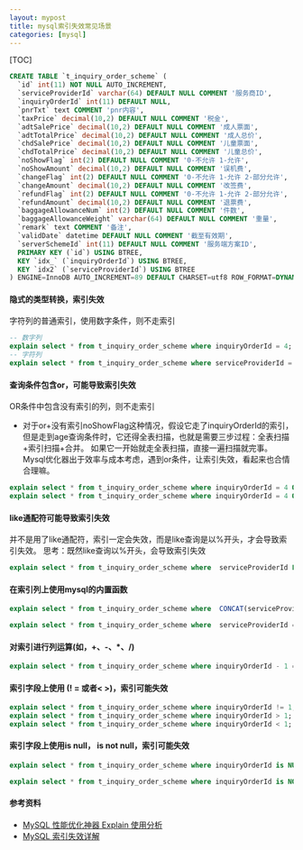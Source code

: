 ```yaml
---
layout: mypost
title: mysql索引失效常见场景
categories: [mysql]
---
```


[TOC]


```sql
CREATE TABLE `t_inquiry_order_scheme` (
  `id` int(11) NOT NULL AUTO_INCREMENT,
  `serviceProviderId` varchar(64) DEFAULT NULL COMMENT '服务商ID',
  `inquiryOrderId` int(11) DEFAULT NULL,
  `pnrTxt` text COMMENT 'pnr内容',
  `taxPrice` decimal(10,2) DEFAULT NULL COMMENT '税金',
  `adtSalePrice` decimal(10,2) DEFAULT NULL COMMENT '成人票面',
  `adtTotalPrice` decimal(10,2) DEFAULT NULL COMMENT '成人总价',
  `chdSalePrice` decimal(10,2) DEFAULT NULL COMMENT '儿童票面',
  `chdTotalPrice` decimal(10,2) DEFAULT NULL COMMENT '儿童总价',
  `noShowFlag` int(2) DEFAULT NULL COMMENT '0-不允许 1-允许',
  `noShowAmount` decimal(10,2) DEFAULT NULL COMMENT '误机费',
  `changeFlag` int(2) DEFAULT NULL COMMENT '0-不允许 1-允许 2-部分允许',
  `changeAmount` decimal(10,2) DEFAULT NULL COMMENT '改签费',
  `refundFlag` int(2) DEFAULT NULL COMMENT '0-不允许 1-允许 2-部分允许',
  `refundAmount` decimal(10,2) DEFAULT NULL COMMENT '退票费',
  `baggageAllowanceNum` int(2) DEFAULT NULL COMMENT '件数',
  `baggageAllowanceWeight` varchar(64) DEFAULT NULL COMMENT '重量',
  `remark` text COMMENT '备注',
  `validDate` datetime DEFAULT NULL COMMENT '截至有效期',
  `serverSchemeId` int(11) DEFAULT NULL COMMENT '服务端方案ID',
  PRIMARY KEY (`id`) USING BTREE,
  KEY `idx_` (`inquiryOrderId`) USING BTREE,
  KEY `idx2` (`serviceProviderId`) USING BTREE
) ENGINE=InnoDB AUTO_INCREMENT=89 DEFAULT CHARSET=utf8 ROW_FORMAT=DYNAMIC;
```





#### 隐式的类型转换，索引失效

字符列的普通索引，使用数字条件，则不走索引

```sql
-- 数字列
explain select * from t_inquiry_order_scheme where inquiryOrderId = 4;
-- 字符列
explain select * from t_inquiry_order_scheme where serviceProviderId = 4;
```



#### 查询条件包含or，可能导致索引失效

OR条件中包含没有索引的列，则不走索引

- 对于or+没有索引noShowFlag这种情况，假设它走了inquiryOrderId的索引，但是走到age查询条件时，它还得全表扫描，也就是需要三步过程：全表扫描+索引扫描+合并。
  如果它一开始就走全表扫描，直接一遍扫描就完事。Mysql优化器出于效率与成本考虑，遇到or条件，让索引失效，看起来也合情合理嘛。

```sql
explain select * from t_inquiry_order_scheme where inquiryOrderId = 4 OR noShowFlag = 1;
explain select * from t_inquiry_order_scheme where inquiryOrderId = 4 OR serviceProviderId = '4';
```



#### like通配符可能导致索引失效

并不是用了like通配符，索引一定会失效，而是like查询是以%开头，才会导致索引失效。
思考：既然like查询以%开头，会导致索引失效

```sql
explain select * from t_inquiry_order_scheme where  serviceProviderId LIKE '%4%';
```



#### 在索引列上使用mysql的内置函数

```sql
explain select * from t_inquiry_order_scheme where  CONCAT(serviceProviderId,'1') = '4';

explain select * from t_inquiry_order_scheme where  serviceProviderId = CONCAT('4','1');
```



#### 对索引进行列运算(如，+、-、*、/)

```sql
explain select * from t_inquiry_order_scheme where inquiryOrderId - 1 = 4 ;
```



#### 索引字段上使用 (! = 或者< >)，索引可能失效

```sql
explain select * from t_inquiry_order_scheme where inquiryOrderId != 1;
explain select * from t_inquiry_order_scheme where inquiryOrderId > 1;
explain select * from t_inquiry_order_scheme where inquiryOrderId < 1;
```



#### 索引字段上使用is null， is not null，索引可能失效

```sql
explain select * from t_inquiry_order_scheme where inquiryOrderId is NULL ;

explain select * from t_inquiry_order_scheme where inquiryOrderId is NOT NULL ;
```





#### 参考资料

- [MySQL 性能优化神器 Explain 使用分析](https://blog.csdn.net/csdnzhang365/article/details/98177935)
- [MySQL 索引失效详解](https://blog.csdn.net/qq_45912025/article/details/130404195)

